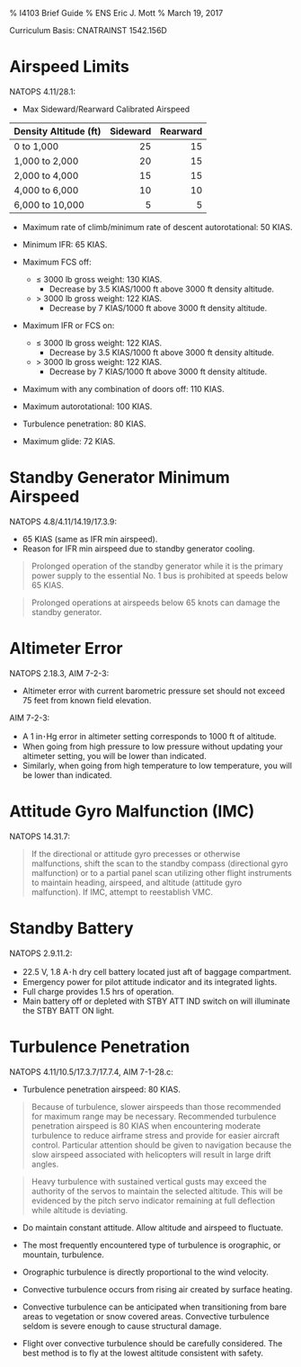 % I4103 Brief Guide
% ENS Eric J. Mott
% March 19, 2017

Curriculum Basis: CNATRAINST 1542.156D

Airspeed Limits
===============

NATOPS 4.11/28.1:

- Max Sideward/Rearward Calibrated Airspeed

| Density Altitude (ft) | Sideward   | Rearward   |
|-----------------------|-----------:|-----------:|
| 0 to 1,000            | 25         | 15         |
| 1,000 to 2,000        | 20         | 15         |
| 2,000 to 4,000        | 15         | 15         |
| 4,000 to 6,000        | 10         | 10         |
| 6,000 to 10,000       | 5          | 5          |

- Maximum rate of climb/minimum rate of descent autorotational: 50 KIAS.
- Minimum IFR: 65 KIAS.
- Maximum FCS off:
  - ≤ 3000 lb gross weight: 130 KIAS.
    - Decrease by 3.5 KIAS/1000 ft above 3000 ft density altitude.
  - \> 3000 lb gross weight: 122 KIAS.
    - Decrease by 7 KIAS/1000 ft above 3000 ft density altitude.
- Maximum IFR or FCS on:
  - ≤ 3000 lb gross weight: 122 KIAS.
    - Decrease by 3.5 KIAS/1000 ft above 3000 ft density altitude.
  - \> 3000 lb gross weight: 122 KIAS.
    - Decrease by 7 KIAS/1000 ft above 3000 ft density altitude.

- Maximum with any combination of doors off: 110 KIAS.
- Maximum autorotational: 100 KIAS.
- Turbulence penetration: 80 KIAS.
- Maximum glide: 72 KIAS.

Standby Generator Minimum Airspeed
==================================

NATOPS 4.8/4.11/14.19/17.3.9:

- 65 KIAS (same as IFR min airspeed).
- Reason for IFR min airspeed due to standby generator cooling.

> Prolonged operation of the standby generator while it is the primary power
> supply to the essential No. 1 bus is prohibited at speeds below 65 KIAS.

> Prolonged operations at airspeeds below 65 knots can damage the standby
> generator.

Altimeter Error
===============

NATOPS 2.18.3, AIM 7-2-3:

- Altimeter error with current barometric pressure set should not exceed 75 feet
  from known field elevation.

AIM 7-2-3:

- A 1 in･Hg error in altimeter setting corresponds to 1000 ft of altitude.
- When going from high pressure to low pressure without updating your altimeter
  setting, you will be lower than indicated.
- Similarly, when going from high temperature to low temperature, you will be
  lower than indicated.

Attitude Gyro Malfunction (IMC)
===============================

NATOPS 14.31.7:

> If the directional or attitude gyro precesses or otherwise malfunctions, shift
> the scan to the standby compass (directional gyro malfunction) or to a partial
> panel scan utilizing other flight instruments to maintain heading, airspeed,
> and altitude (attitude gyro malfunction). If IMC, attempt to reestablish VMC.

Standby Battery
===============

NATOPS 2.9.11.2:

- 22.5 V, 1.8 A･h dry cell battery located just aft of baggage compartment.
- Emergency power for pilot attitude indicator and its integrated lights.
- Full charge provides 1.5 hrs of operation.
- Main battery off or depleted with STBY ATT IND switch on will illuminate the
  STBY BATT ON light.

Turbulence Penetration
======================

NATOPS 4.11/10.5/17.3.7/17.7.4, AIM 7-1-28.c:

- Turbulence penetration airspeed: 80 KIAS.

> Because of turbulence, slower airspeeds than those recommended for maximum
> range may be necessary. Recommended turbulence penetration airspeed is 80 KIAS
> when encountering moderate turbulence to reduce airframe stress and provide
> for easier aircraft control. Particular attention should be given to
> navigation because the slow airspeed associated with helicopters will result
> in large drift angles.

> Heavy turbulence with sustained vertical gusts may exceed the authority of the
> servos to maintain the selected altitude. This will be evidenced by the pitch
> servo indicator remaining at full deflection while altitude is deviating.

- Do maintain constant attitude.  Allow altitude and airspeed to fluctuate.

- The most frequently encountered type of turbulence is orographic, or mountain,
  turbulence.

- Orographic turbulence is directly proportional to the wind velocity.

- Convective turbulence occurs from rising air created by surface heating.

- Convective turbulence can be anticipated when transitioning from bare areas to
  vegetation or snow covered areas. Convective turbulence seldom is severe
  enough to cause structural damage.

- Flight over convective turbulence should be carefully considered. The best
  method is to fly at the lowest altitude consistent with safety.
